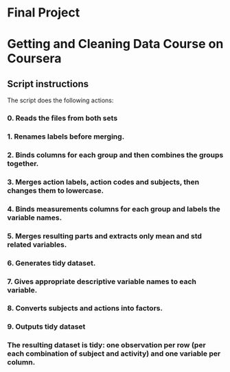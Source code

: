 Final Project
============================================
Getting and Cleaning Data Course on Coursera
=============================================

## Script instructions

The script does the following actions:

### 0. Reads the files from both sets
### 1. Renames labels before merging.
### 2. Binds columns for each group and then combines the groups together.
### 3. Merges action labels, action codes and subjects, then changes them to lowercase.
### 4. Binds measurements columns for each group and labels the variable names.
### 5. Merges resulting parts and extracts only mean and std related variables.
### 6. Generates tidy dataset.
### 7. Gives appropriate descriptive variable names to each variable.
### 8. Converts subjects and actions into factors.
### 9. Outputs tidy dataset

### The resulting dataset is tidy: one observation per row (per each combination of subject and activity) and one variable per column.
